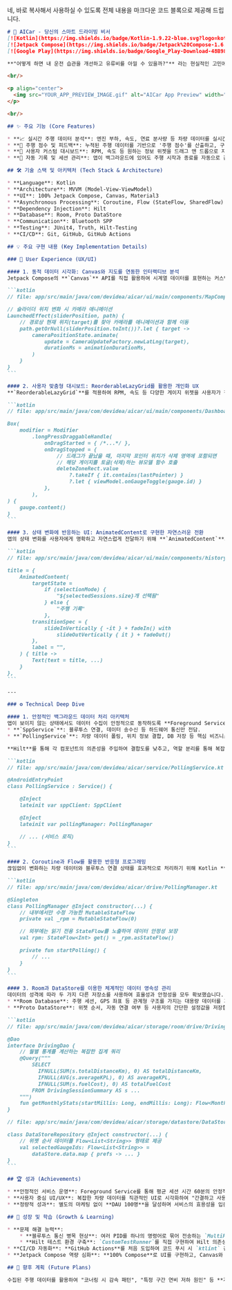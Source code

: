 네, 바로 복사해서 사용하실 수 있도록 전체 내용을 마크다운 코드 블록으로 제공해 드립니다.

````markdown
# 🚗 AICar - 당신의 스마트 드라이빙 비서
[![Kotlin](https://img.shields.io/badge/Kotlin-1.9.22-blue.svg?logo=kotlin)](http://kotlinlang.org)
[![Jetpack Compose](https://img.shields.io/badge/Jetpack%20Compose-1.6.2-blue.svg?logo=jetpackcompose)](https://developer.android.com/jetpack/compose)
[![Google Play](https://img.shields.io/badge/Google_Play-Download-48B983?logo=google-play&logoColor=white)](https://play.google.com/store/apps/details?id=com.devidea.aicar)

**"어떻게 하면 내 운전 습관을 개선하고 유류비를 아낄 수 있을까?"** 라는 현실적인 고민에서 시작된 프로젝트입니다. 운전을 즐기는 개발자가 원하는 모든 기능을 담아 가장 직관적인 운전 비서 앱을 직접 만들었습니다.

<br/>

<p align="center">
  <img src="YOUR_APP_PREVIEW_IMAGE.gif" alt="AICar App Preview" width="300"/>
</p>

<br/>

## ✨ 주요 기능 (Core Features)

* **📈 실시간 주행 데이터 분석**: 엔진 부하, 속도, 연료 분사량 등 차량 데이터를 실시간으로 분석하여 평균 연비, 누적 유류비, 급가속/급감속 횟수를 제공합니다.
* **💯 주행 점수 및 피드백**: 누적된 주행 데이터를 기반으로 '주행 점수'를 산출하고, 구체적인 피드백을 통해 실질적인 운전 습관 개선을 돕습니다.
* **🎨 사용자 커스텀 대시보드**: RPM, 속도 등 원하는 정보 위젯을 드래그 앤 드롭으로 자유롭게 배치하고 삭제하며 나만의 대시보드를 만들 수 있습니다.
* **🔄 자동 기록 및 세션 관리**: 앱이 백그라운드에 있어도 주행 시작과 종료를 자동으로 감지하여 모든 데이터를 안정적으로 기록하고, 일별/월별로 기록을 조회하고 관리할 수 있습니다.

## 🛠️ 기술 스택 및 아키텍처 (Tech Stack & Architecture)

* **Language**: Kotlin
* **Architecture**: MVVM (Model-View-ViewModel)
* **UI**: 100% Jetpack Compose, Canvas, Material3
* **Asynchronous Processing**: Coroutine, Flow (StateFlow, SharedFlow)
* **Dependency Injection**: Hilt
* **Database**: Room, Proto DataStore
* **Communication**: Bluetooth SPP
* **Testing**: JUnit4, Truth, Hilt-Testing
* **CI/CD**: Git, GitHub, GitHub Actions

## 💡 주요 구현 내용 (Key Implementation Details)

### 🎨 User Experience (UX/UI)

#### 1. 동적 데이터 시각화: Canvas와 지도를 연동한 인터랙티브 분석
Jetpack Compose의 **`Canvas`** API를 직접 활용하여 시계열 데이터를 표현하는 커스텀 라인 차트를 개발했습니다. 사용자가 재생 슬라이더를 조작하면, **`LaunchedEffect`**와 **`StateFlow`**를 통해 해당 시점의 데이터가 차트와 지도 위 마커에 실시간으로 연동되어, 특정 주행 경로와 운전 패턴을 직관적으로 분석할 수 있습니다.

```kotlin
// file: app/src/main/java/com/devidea/aicar/ui/main/components/MapComponent.kt

// 슬라이더 위치 변화 시 카메라 애니메이션
LaunchedEffect(sliderPosition, path) {
    // 경로상 현재 위치(target)를 찾아 카메라를 애니메이션과 함께 이동
    path.getOrNull(sliderPosition.toInt())?.let { target ->
        cameraPositionState.animate(
            update = CameraUpdateFactory.newLatLng(target),
            durationMs = animationDurationMs,
        )
    }
}
```

#### 2. 사용자 맞춤형 대시보드: ReorderableLazyGrid를 활용한 개인화 UX
**`ReorderableLazyGrid`**를 적용하여 RPM, 속도 등 다양한 게이지 위젯을 사용자가 직접 드래그 앤 드롭으로 재정렬할 수 있도록 했습니다. 또한, **`pointerInput`**과 **`onGloballyPositioned`** Modifier를 조합하여, 드래그 중인 아이템을 특정 영역으로 끌어다 놓으면 삭제되는 직관적인 제스처 기반의 UX를 구현했습니다.

```kotlin
// file: app/src/main/java/com/devidea/aicar/ui/main/components/DashboardComponent.kt

Box(
    modifier = Modifier
        .longPressDraggableHandle(
            onDragStarted = { /*...*/ },
            onDragStopped = {
                // 드래그가 끝났을 때, 마지막 포인터 위치가 삭제 영역에 포함되면
                // 해당 게이지를 토글(삭제)하는 뷰모델 함수 호출
                deleteZoneRect.value
                    ?.takeIf { it.contains(lastPointer) }
                    ?.let { viewModel.onGaugeToggle(gauge.id) }
            },
        ),
) {
    gauge.content()
}
```

#### 3. 상태 변화에 반응하는 UI: AnimatedContent로 구현한 자연스러운 전환
앱의 상태 변화를 사용자에게 명확하고 자연스럽게 전달하기 위해 **`AnimatedContent`**와 **`AnimatedVisibility`**를 적극 활용했습니다. 주행 기록 화면에서 '선택 모드'로 진입하면, 상단 바의 타이틀이 "N개 선택됨"으로 부드럽게 전환되고 삭제 버튼이 나타나는 등, 사용자가 현재 맥락을 쉽게 인지할 수 있도록 구현했습니다.

```kotlin
// file: app/src/main/java/com/devidea/aicar/ui/main/components/history/HistoryComponent.kt

title = {
    AnimatedContent(
        targetState =
            if (selectionMode) {
                "${selectedSessions.size}개 선택됨"
            } else {
                "주행 기록"
            },
        transitionSpec = {
            slideInVertically { -it } + fadeIn() with
                slideOutVertically { it } + fadeOut()
        },
        label = "",
    ) { title ->
        Text(text = title, ...)
    }
},
```

---

### ⚙️ Technical Deep Dive

#### 1. 안정적인 백그라운드 데이터 처리 아키텍처
앱이 보이지 않는 상태에서도 데이터 수집이 안정적으로 동작하도록 **Foreground Service** 기반의 아키텍처를 설계했습니다.
* **`SppService`**: 블루투스 연결, 데이터 송수신 등 하드웨어 통신만 전담.
* **`PollingService`**: 차량 데이터 폴링, 위치 정보 결합, DB 저장 등 핵심 비즈니스 로직을 처리.

**Hilt**를 통해 각 컴포넌트의 의존성을 주입하여 결합도를 낮추고, 역할 분리를 통해 복잡한 백그라운드 작업의 안정성과 유지보수성을 크게 향상시켰습니다.

```kotlin
// file: app/src/main/java/com/devidea/aicar/service/PollingService.kt

@AndroidEntryPoint
class PollingService : Service() {

    @Inject
    lateinit var sppClient: SppClient

    @Inject
    lateinit var pollingManager: PollingManager

    // ... (서비스 로직)
}
```

#### 2. Coroutine과 Flow를 활용한 반응형 프로그래밍
끊임없이 변화하는 차량 데이터와 블루투스 연결 상태를 효과적으로 처리하기 위해 Kotlin **Coroutine**과 **Flow**를 핵심 비동기 처리 도구로 사용했습니다. **`StateFlow`**와 **`SharedFlow`**로 데이터 스트림을 모델링하고, UI 레이어에서는 `collectAsStateWithLifecycle()`를 사용하여 생명주기를 인지하는 안전한 데이터 구독이 가능하도록 구현했습니다.

```kotlin
// file: app/src/main/java/com/devidea/aicar/drive/PollingManager.kt

@Singleton
class PollingManager @Inject constructor(...) {
    // 내부에서만 수정 가능한 MutableStateFlow
    private val _rpm = MutableStateFlow(0)

    // 외부에는 읽기 전용 StateFlow를 노출하여 데이터 안정성 보장
    val rpm: StateFlow<Int> get() = _rpm.asStateFlow()

    private fun startPolling() {
        // ...
    }
}
```

#### 3. Room과 DataStore를 이용한 체계적인 데이터 영속성 관리
데이터의 성격에 따라 두 가지 다른 저장소를 사용하여 효율성과 안정성을 모두 확보했습니다.
* **Room Database**: 주행 세션, GPS 좌표 등 관계형 구조를 가지는 대용량 데이터를 저장합니다. 복잡한 집계 쿼리를 DAO에 작성하여 DB 레벨에서 효율적인 연산을 수행하도록 설계했습니다.
* **Proto DataStore**: 위젯 순서, 자동 연결 여부 등 사용자의 간단한 설정값을 저장합니다. Flow 기반 API를 통해 설정값 변경 시 UI가 반응형으로 업데이트되도록 구현했습니다.

```kotlin
// file: app/src/main/java/com/devidea/aicar/storage/room/drive/DrivingDao.kt

@Dao
interface DrivingDao {
    // 월별 통계를 계산하는 복잡한 집계 쿼리
    @Query("""
        SELECT
          IFNULL(SUM(s.totalDistanceKm), 0) AS totalDistanceKm,
          IFNULL(AVG(s.averageKPL), 0) AS averageKPL,
          IFNULL(SUM(s.fuelCost), 0) AS totalFuelCost
        FROM DrivingSessionSummary AS s ...
    """)
    fun getMonthlyStats(startMillis: Long, endMillis: Long): Flow<MonthlyStats>
}

// file: app/src/main/java/com/devidea/aicar/storage/datastore/DataStoreRepository.kt

class DataStoreRepository @Inject constructor(...) {
    // 위젯 순서 데이터를 Flow<List<String>> 형태로 제공
    val selectedGaugeIds: Flow<List<String>> =
        dataStore.data.map { prefs -> ... }
}
```

## 🏆 성과 (Achievements)

* **안정적인 서비스 운영**: Foreground Service를 통해 평균 세션 시간 60분의 안정적인 서비스를 구축했으며, 10,000km 이상의 장거리 주행 데이터에서도 통계가 정확하게 계산됨을 검증했습니다.
* **사용자 중심 UI/UX**: 복잡한 차량 데이터를 직관적인 UI로 시각화하여 "간결하고 사용하기 편하다"는 긍정적인 사용자 피드백을 확보했습니다.
* **정량적 성과**: 별도의 마케팅 없이 **DAU 100명**을 달성하며 서비스의 효용성을 입증했습니다.

## 🚀 성장 및 학습 (Growth & Learning)

* **문제 해결 능력**:
    * **블루투스 통신 병목 현상**: 여러 PID를 하나의 명령어로 묶어 전송하는 `MultiPidUtils`를 구현하여 통신 횟수를 획기적으로 줄여 문제 해결.
    * **Hilt 테스트 환경 구축**: `CustomTestRunner`를 직접 구현하여 Hilt 의존성 주입 실패 문제 해결.
* **CI/CD 자동화**: **GitHub Actions**를 처음 도입하여 코드 푸시 시 `ktlint` 검사와 자동 빌드가 실행되는 CI 파이프라인을 구축하며 개발 프로세스 효율화 경험.
* **Jetpack Compose 역량 심화**: **100% Compose**로 UI를 구현하고, Canvas와 Reorderable 라이브러리를 활용하여 커스텀 UI를 구현하며 Compose에 대한 깊이 있는 활용 능력 확보.

## 📅 향후 계획 (Future Plans)

수집된 주행 데이터를 활용하여 "코너링 시 감속 패턴", "특정 구간 연비 저하 원인" 등 **개인화되고 구체적인 운전 습관 개선점을 제안**하는 기능을 개발할 계획입니다.
````
